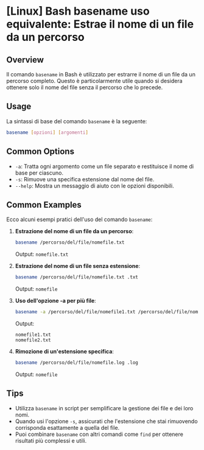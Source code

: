 # [Linux] Bash basename uso equivalente: Estrae il nome di un file da un percorso

## Overview
Il comando `basename` in Bash è utilizzato per estrarre il nome di un file da un percorso completo. Questo è particolarmente utile quando si desidera ottenere solo il nome del file senza il percorso che lo precede.

## Usage
La sintassi di base del comando `basename` è la seguente:

```bash
basename [opzioni] [argomenti]
```

## Common Options
- `-a`: Tratta ogni argomento come un file separato e restituisce il nome di base per ciascuno.
- `-s`: Rimuove una specifica estensione dal nome del file.
- `--help`: Mostra un messaggio di aiuto con le opzioni disponibili.

## Common Examples
Ecco alcuni esempi pratici dell'uso del comando `basename`:

1. **Estrazione del nome di un file da un percorso**:
   ```bash
   basename /percorso/del/file/nomefile.txt
   ```
   Output: `nomefile.txt`

2. **Estrazione del nome di un file senza estensione**:
   ```bash
   basename /percorso/del/file/nomefile.txt .txt
   ```
   Output: `nomefile`

3. **Uso dell'opzione -a per più file**:
   ```bash
   basename -a /percorso/del/file/nomefile1.txt /percorso/del/file/nomefile2.txt
   ```
   Output:
   ```
   nomefile1.txt
   nomefile2.txt
   ```

4. **Rimozione di un'estensione specifica**:
   ```bash
   basename /percorso/del/file/nomefile.log .log
   ```
   Output: `nomefile`

## Tips
- Utilizza `basename` in script per semplificare la gestione dei file e dei loro nomi.
- Quando usi l'opzione `-s`, assicurati che l'estensione che stai rimuovendo corrisponda esattamente a quella del file.
- Puoi combinare `basename` con altri comandi come `find` per ottenere risultati più complessi e utili.